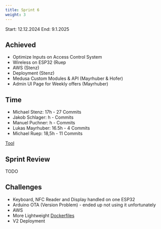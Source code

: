 ```yaml
---
title: Sprint 6
weight: 3
---
```


<title>{{.Title}}</title>

Start: 12.12.2024
End: 9.1.2025

## Achieved
- Optimize Inputs on Access Control System
- Wireless on ESP32 (Ruep
- AWS (Stenz)
- Deployment (Stenz)
- Medusa Custom Modules & API (Mayrhuber & Hofer)
- Admin UI Page for Weekly offers (Mayrhuber)

## Time
- Michael Stenz: 17h - 27 Commits
- Jakob Schlager: h - Commits
- Manuel Puchner: h -  Commits
- Lukas Mayrhuber: 16.5h - 4 Commits
- Michael Ruep: 18,5h - 11 Commits
  
[Tool](https://timetracking.websters.at)

## Sprint Review
TODO


## Challenges
- Keyboard, NFC Reader and Display handled on one ESP32
- Arduino OTA (Version Problem) - ended up not using it unfortunately
- AWS
- More Lightweight [Dockerfiles](https://github.com/alex-brot/alex-brot-medusa/blob/dev/Dockerfile)
- V2 Deployment [](https://dev.medusa.alex-brot.stenz.dev/app)
